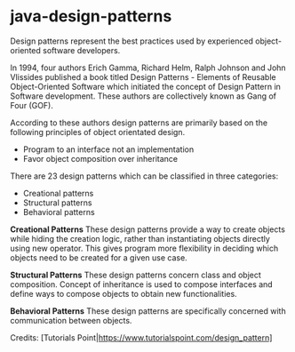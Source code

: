 # java-design-patterns

Design patterns represent the best practices used by experienced object-oriented software developers.

In 1994, four authors Erich Gamma, Richard Helm, Ralph Johnson and John Vlissides published a book titled Design Patterns - Elements of Reusable Object-Oriented Software which initiated the concept of Design Pattern in Software development. These authors are collectively known as Gang of Four (GOF).

According to these authors design patterns are primarily based on the following principles of object orientated design.

-   Program to an interface not an implementation
-   Favor object composition over inheritance

There are 23 design patterns which can be classified in three categories:

-   Creational patterns
-   Structural patterns
-   Behavioral patterns

**Creational Patterns**
These design patterns provide a way to create objects while hiding the creation logic, rather than instantiating objects directly using new operator. This gives program more flexibility in deciding which objects need to be created for a given use case.

**Structural Patterns**
These design patterns concern class and object composition. Concept of inheritance is used to compose interfaces and define ways to compose objects to obtain new functionalities.

**Behavioral Patterns**
These design patterns are specifically concerned with communication between objects.

Credits: [Tutorials Point|https://www.tutorialspoint.com/design_pattern]
